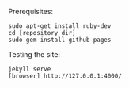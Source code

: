 Prerequisites:

```
sudo apt-get install ruby-dev
cd [repository dir]
sudo gem install github-pages
```

Testing the site:

```
jekyll serve
[browser] http://127.0.0.1:4000/
```
